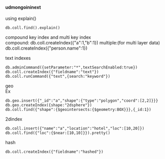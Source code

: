 #### udmongoininext

using explain()
```
db.coll.find().explain()
```

compound key index and multi key index  
compound:
db.coll.createIndex({"a":1,"b":1})
multiple:(for multi layer data)  
db.coll.createIndex({"person.name":1})

text indexes
```
db.adminCommand({setParameter:"*",textSearchEnabled:true})
db.coll.createIndex({"fieldname":"text"})
db.coll.runCommand({"text",{search:"keyword"})
```

geo  
Ex
```
db.geo.insert({"_id":"a","shape":{"type":"polygon","coord":[2,2]}}}
db.geo.createIndex({shape:"2dsphere"})
db.coll.find({"shape":{$geointersects:{$geometry:BOX}}},{_id:1})
```

2dindex
```
db.coll.insert({"name":"a","location":"hotel","loc":[10,20]})
db.coll.find({"loc":{$near:[10,10]}}).pretty()
```

hash
```
db.coll.createIndex({"fieldname":"hashed"})
```


